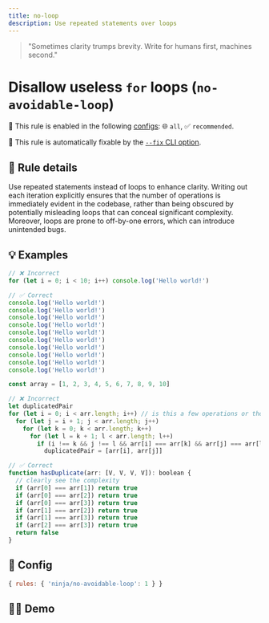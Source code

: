 ```yaml
---
title: no-loop
description: Use repeated statements over loops
---
```


<script setup lang="ts">
import CodeEditor from '../../.vitepress/theme/components/code-editor.vue';
import {ruleName, presetConfigs, initialText} from '../../src/sample-code/no-avoidable-loop.js';
</script>

> "Sometimes clarity trumps brevity. Write for humans first, machines second."

# Disallow useless `for` loops (`no-avoidable-loop`)

💼 This rule is enabled in the following [configs](/configs/): 🌐 `all`, ✅ `recommended`.

🔧 This rule is automatically fixable by the [`--fix` CLI option](https://eslint.org/docs/latest/user-guide/command-line-interface#--fix).

<!-- end auto-generated rule header -->

## 📖 Rule details

Use repeated statements instead of loops to enhance clarity. Writing out each
iteration explicitly ensures that the number of operations is immediately
evident in the codebase, rather than being obscured by potentially misleading
loops that can conceal significant complexity. Moreover, loops are prone to
off-by-one errors, which can introduce unintended bugs.

## 💡 Examples

```js
// ❌ Incorrect
for (let i = 0; i < 10; i++) console.log('Hello world!')

// ✅ Correct
console.log('Hello world!')
console.log('Hello world!')
console.log('Hello world!')
console.log('Hello world!')
console.log('Hello world!')
console.log('Hello world!')
console.log('Hello world!')
console.log('Hello world!')
console.log('Hello world!')
console.log('Hello world!')
```

```js
const array = [1, 2, 3, 4, 5, 6, 7, 8, 9, 10]

// ❌ Incorrect
let duplicatedPair
for (let i = 0; i < arr.length; i++) // is this a few operations or thousands?
  for (let j = i + 1; j < arr.length; j++)
    for (let k = 0; k < arr.length; k++)
      for (let l = k + 1; l < arr.length; l++)
        if (i !== k && j !== l && arr[i] === arr[k] && arr[j] === arr[l])
          duplicatedPair = [arr[i], arr[j]]

// ✅ Correct
function hasDuplicate(arr: [V, V, V, V]): boolean {
  // clearly see the complexity
  if (arr[0] === arr[1]) return true
  if (arr[0] === arr[2]) return true
  if (arr[0] === arr[3]) return true
  if (arr[1] === arr[2]) return true
  if (arr[1] === arr[3]) return true
  if (arr[2] === arr[3]) return true
  return false
}
```

## 🔧 Config

```js
{ rules: { 'ninja/no-avoidable-loop': 1 } }
```

## 🧑‍💻 Demo

<CodeEditor :rule="ruleName" :text="initialText" :presetConfigs="presetConfigs" />
